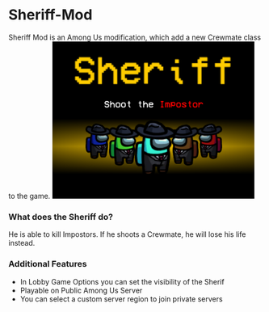 # Sheriff-Mod
Sheriff Mod is an Among Us modification, which add a new Crewmate class to the game.
<img src ="IntroScreen.png" width="400"></img>

<h3>What does the Sheriff do?</h3>
He is able to kill Impostors. If he shoots a Crewmate, he will lose his life instead.
<h3>Additional Features</h3>
<ul>
<li> In Lobby Game Options you can set the visibility of the Sherif</li>
<li> Playable on Public Among Us Server</li>
<li> You can select a custom server region to join private servers</li>
</ul>
